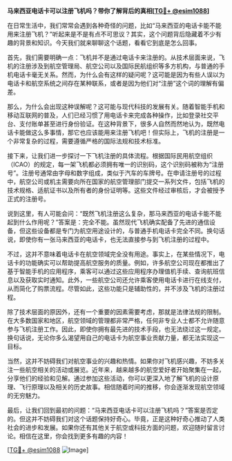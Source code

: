 **马来西亚电话卡可以注册飞机吗？带你了解背后的真相[[TG💪+ @esim1088](https://t.me/s/esim1088)]**

在日常生活中，我们常常会遇到各种奇怪的问题，比如“马来西亚的电话卡能不能用来注册飞机？”听起来是不是有点不可思议？其实，这个问题背后隐藏着不少有趣的背景和知识。今天我们就来聊聊这个话题，看看它到底是怎么回事。

首先，我们需要明确一点：飞机并不是通过电话卡来注册的。从技术层面来说，飞机的注册涉及到航空管理局、航空公司以及国际民航组织等多方机构，与普通的手机电话卡毫无关系。然而，为什么会有这样的疑问呢？这可能是因为有些人误以为电话卡和航空系统之间存在某种联系，或者是因为他们对“注册”这个词的理解有偏差。

那么，为什么会出现这种误解呢？这可能与现代科技的发展有关。随着智能手机和移动互联网的普及，人们已经习惯了用电话卡来完成各种操作，比如登录社交平台、支付账单甚至进行身份验证。在这种背景下，很多人自然而然地认为，既然电话卡能做这么多事情，那它也应该能用来注册飞机吧！但实际上，飞机的注册是一个非常复杂的过程，需要遵循严格的国际法规和技术标准。

接下来，让我们进一步探讨一下飞机注册的具体流程。根据国际民用航空组织（ICAO）的规定，每一架飞机都必须拥有唯一的识别码，这个识别码被称为“注册号”。注册号通常由字母和数字组成，类似于汽车的车牌号。在申请注册号的过程中，航空公司或机主需要向所在国家的航空管理部门提交一系列文件，包括飞机的技术规格、适航证书以及所有者的身份证明等。这些文件经过审核后，才会被授予正式的注册号。

说到这里，有人可能会问：“既然飞机注册这么复杂，那马来西亚的电话卡能不能起到什么作用呢？”答案是：完全不能。虽然现代飞机确实配备了先进的通信设备，但这些设备都是专门为航空用途设计的，与普通手机电话卡完全不同。换句话说，即使你有一张马来西亚的电话卡，也无法直接参与到飞机注册的过程中。

不过，这并不意味着电话卡在航空领域完全没有用途。事实上，在某些情况下，电话卡的功能确实可以帮助提高航空服务的质量。例如，许多航空公司现在都推出了基于智能手机的应用程序，乘客可以通过这些应用程序办理值机手续、查询航班信息以及获取实时通知。此外，一些航空公司还允许乘客使用电话卡进行在线支付，从而简化了购票流程。尽管如此，这些功能只是辅助性的，并不涉及飞机的注册过程。

除了技术层面的原因外，还有一个重要的因素需要考虑，那就是法律法规的限制。在大多数国家和地区，航空领域的管理都非常严格，任何非专业人士都不允许随意参与飞机注册工作。因此，即使你拥有最先进的技术手段，也无法绕过这一规定。换句话说，无论你多么渴望用自己的电话卡为航空事业贡献力量，都无法实现这一目标。

当然，这并不妨碍我们对航空事业的兴趣和热情。如果你对飞机感兴趣，不妨多关注一些航空相关的活动或展览。近年来，越来越多的航空爱好者开始聚集在一起，分享他们的经验和见解。通过参加这些活动，你可以更深入地了解飞机的设计原理、飞行原理以及相关的历史故事。相信随着时间的推移，你会逐渐发现航空领域的无穷魅力。

最后，让我们回到最初的问题：“马来西亚电话卡可以注册飞机吗？”答案是否定的。但这并不妨碍我们对这个话题保持好奇心。毕竟，正是这种好奇心推动了人类社会的进步和发展。如果你还有其他关于航空或科技方面的问题，欢迎随时留言讨论。相信在这里，你会找到更多有趣的内容！

[[TG💪+ @esim1088](https://t.me/s/esim1088) ![Image](https://i.postimg.cc/4NQfJmqS/Snipaste-2025-05-13-00-14-12.png)]